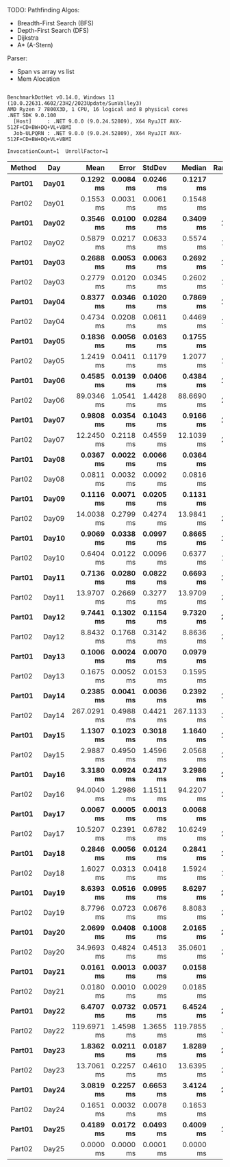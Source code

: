 TODO:
Pathfinding Algos:
- Breadth-First Search (BFS)
- Depth-First Search (DFS)
- Dijkstra
- A* (A-Stern)

Parser:
- Span vs array vs list
- Mem Alocation


```

BenchmarkDotNet v0.14.0, Windows 11 (10.0.22631.4602/23H2/2023Update/SunValley3)
AMD Ryzen 7 7800X3D, 1 CPU, 16 logical and 8 physical cores
.NET SDK 9.0.100
  [Host]     : .NET 9.0.0 (9.0.24.52809), X64 RyuJIT AVX-512F+CD+BW+DQ+VL+VBMI
  Job-ULPQRN : .NET 9.0.0 (9.0.24.52809), X64 RyuJIT AVX-512F+CD+BW+DQ+VL+VBMI

InvocationCount=1  UnrollFactor=1  

```
| Method | Day   | Mean        | Error     | StdDev    | Median      | Rank | Gen0       | Gen1       | Gen2      | Allocated    |
|------- |------ |------------:|----------:|----------:|------------:|-----:|-----------:|-----------:|----------:|-------------:|
| **Part01** | **Day01** |   **0.1292 ms** | **0.0084 ms** | **0.0246 ms** |   **0.1217 ms** |    **6** |          **-** |          **-** |         **-** |     **177000 B** |
| Part02 | Day01 |   0.1553 ms | 0.0031 ms | 0.0061 ms |   0.1548 ms |    7 |          - |          - |         - |     203024 B |
| **Part01** | **Day02** |   **0.3546 ms** | **0.0100 ms** | **0.0284 ms** |   **0.3409 ms** |   **12** |          **-** |          **-** |         **-** |     **382952 B** |
| Part02 | Day02 |   0.5879 ms | 0.0217 ms | 0.0633 ms |   0.5574 ms |   15 |          - |          - |         - |     414904 B |
| **Part01** | **Day03** |   **0.2688 ms** | **0.0053 ms** | **0.0063 ms** |   **0.2692 ms** |   **11** |          **-** |          **-** |         **-** |     **420288 B** |
| Part02 | Day03 |   0.2779 ms | 0.0120 ms | 0.0345 ms |   0.2602 ms |   11 |          - |          - |         - |     430496 B |
| **Part01** | **Day04** |   **0.8377 ms** | **0.0346 ms** | **0.1020 ms** |   **0.7869 ms** |   **16** |          **-** |          **-** |         **-** |     **117776 B** |
| Part02 | Day04 |   0.4734 ms | 0.0208 ms | 0.0611 ms |   0.4469 ms |   14 |          - |          - |         - |     117776 B |
| **Part01** | **Day05** |   **0.1836 ms** | **0.0056 ms** | **0.0163 ms** |   **0.1755 ms** |    **9** |          **-** |          **-** |         **-** |     **297432 B** |
| Part02 | Day05 |   1.2419 ms | 0.0411 ms | 0.1179 ms |   1.2077 ms |   18 |          - |          - |         - |     286600 B |
| **Part01** | **Day06** |   **0.4585 ms** | **0.0139 ms** | **0.0406 ms** |   **0.4384 ms** |   **14** |          **-** |          **-** |         **-** |     **357064 B** |
| Part02 | Day06 |  89.0346 ms | 1.0541 ms | 1.4428 ms |  88.6690 ms |   28 |          - |          - |         - |     808832 B |
| **Part01** | **Day07** |   **0.9808 ms** | **0.0354 ms** | **0.1043 ms** |   **0.9166 ms** |   **17** |          **-** |          **-** |         **-** |    **1657544 B** |
| Part02 | Day07 |  12.2450 ms | 0.2118 ms | 0.4559 ms |  12.1039 ms |   25 |          - |          - |         - |    4037096 B |
| **Part01** | **Day08** |   **0.0367 ms** | **0.0022 ms** | **0.0066 ms** |   **0.0364 ms** |    **4** |          **-** |          **-** |         **-** |      **24128 B** |
| Part02 | Day08 |   0.0811 ms | 0.0032 ms | 0.0092 ms |   0.0816 ms |    5 |          - |          - |         - |      42592 B |
| **Part01** | **Day09** |   **0.1116 ms** | **0.0071 ms** | **0.0205 ms** |   **0.1131 ms** |    **6** |          **-** |          **-** |         **-** |        **112 B** |
| Part02 | Day09 |  14.0038 ms | 0.2799 ms | 0.4274 ms |  13.9841 ms |   26 |          - |          - |         - |    1082848 B |
| **Part01** | **Day10** |   **0.9069 ms** | **0.0338 ms** | **0.0997 ms** |   **0.8665 ms** |   **17** |          **-** |          **-** |         **-** |     **487664 B** |
| Part02 | Day10 |   0.6404 ms | 0.0122 ms | 0.0096 ms |   0.6377 ms |   15 |          - |          - |         - |     394824 B |
| **Part01** | **Day11** |   **0.7136 ms** | **0.0280 ms** | **0.0822 ms** |   **0.6693 ms** |   **15** |          **-** |          **-** |         **-** |     **767032 B** |
| Part02 | Day11 |  13.9707 ms | 0.2669 ms | 0.3277 ms |  13.9709 ms |   26 |  1000.0000 |  1000.0000 | 1000.0000 |   18504008 B |
| **Part01** | **Day12** |   **9.7441 ms** | **0.1302 ms** | **0.1154 ms** |   **9.7320 ms** |   **24** |          **-** |          **-** |         **-** |    **1983552 B** |
| Part02 | Day12 |   8.8432 ms | 0.1768 ms | 0.3142 ms |   8.8636 ms |   23 |          - |          - |         - |    1983840 B |
| **Part01** | **Day13** |   **0.1006 ms** | **0.0024 ms** | **0.0070 ms** |   **0.0979 ms** |    **6** |          **-** |          **-** |         **-** |     **235400 B** |
| Part02 | Day13 |   0.1675 ms | 0.0052 ms | 0.0153 ms |   0.1595 ms |    8 |          - |          - |         - |     243248 B |
| **Part01** | **Day14** |   **0.2385 ms** | **0.0041 ms** | **0.0036 ms** |   **0.2392 ms** |   **10** |          **-** |          **-** |         **-** |     **305016 B** |
| Part02 | Day14 | 267.0291 ms | 0.4988 ms | 0.4421 ms | 267.1133 ms |   31 |          - |          - |         - |     305376 B |
| **Part01** | **Day15** |   **1.1307 ms** | **0.1023 ms** | **0.3018 ms** |   **1.1640 ms** |   **18** |          **-** |          **-** |         **-** |      **97792 B** |
| Part02 | Day15 |   2.9887 ms | 0.4950 ms | 1.4596 ms |   2.0568 ms |   21 |          - |          - |         - |     104504 B |
| **Part01** | **Day16** |   **3.3180 ms** | **0.0924 ms** | **0.2417 ms** |   **3.2986 ms** |   **21** |          **-** |          **-** |         **-** |    **3245016 B** |
| Part02 | Day16 |  94.0040 ms | 1.2986 ms | 1.1511 ms |  94.2207 ms |   29 | 25000.0000 | 24000.0000 | 2000.0000 | 1227578840 B |
| **Part01** | **Day17** |   **0.0067 ms** | **0.0005 ms** | **0.0013 ms** |   **0.0068 ms** |    **2** |          **-** |          **-** |         **-** |       **2448 B** |
| Part02 | Day17 |  10.5207 ms | 0.2391 ms | 0.6782 ms |  10.6249 ms |   24 |          - |          - |         - |    2729752 B |
| **Part01** | **Day18** |   **0.2846 ms** | **0.0056 ms** | **0.0124 ms** |   **0.2841 ms** |   **11** |          **-** |          **-** |         **-** |     **230992 B** |
| Part02 | Day18 |   1.6027 ms | 0.0313 ms | 0.0418 ms |   1.5924 ms |   19 |          - |          - |         - |     825752 B |
| **Part01** | **Day19** |   **8.6393 ms** | **0.0516 ms** | **0.0995 ms** |   **8.6297 ms** |   **23** |          **-** |          **-** |         **-** |   **26259264 B** |
| Part02 | Day19 |   8.7796 ms | 0.0723 ms | 0.0676 ms |   8.8083 ms |   23 |          - |          - |         - |   26246568 B |
| **Part01** | **Day20** |   **2.0699 ms** | **0.0408 ms** | **0.1008 ms** |   **2.0165 ms** |   **21** |          **-** |          **-** |         **-** |     **807936 B** |
| Part02 | Day20 |  34.9693 ms | 0.4824 ms | 0.4513 ms |  35.0601 ms |   27 |          - |          - |         - |     887512 B |
| **Part01** | **Day21** |   **0.0161 ms** | **0.0013 ms** | **0.0037 ms** |   **0.0158 ms** |    **3** |          **-** |          **-** |         **-** |      **13432 B** |
| Part02 | Day21 |   0.0180 ms | 0.0010 ms | 0.0029 ms |   0.0185 ms |    3 |          - |          - |         - |      12896 B |
| **Part01** | **Day22** |   **6.4707 ms** | **0.0732 ms** | **0.0571 ms** |   **6.4524 ms** |   **22** |          **-** |          **-** |         **-** |        **448 B** |
| Part02 | Day22 | 119.6971 ms | 1.4598 ms | 1.3655 ms | 119.7855 ms |   30 |          - |          - |         - |    3032504 B |
| **Part01** | **Day23** |   **1.8362 ms** | **0.0211 ms** | **0.0187 ms** |   **1.8289 ms** |   **20** |          **-** |          **-** |         **-** |    **3354544 B** |
| Part02 | Day23 |  13.7061 ms | 0.2257 ms | 0.4610 ms |  13.6395 ms |   26 |          - |          - |         - |   37361152 B |
| **Part01** | **Day24** |   **3.0819 ms** | **0.2257 ms** | **0.6653 ms** |   **3.4124 ms** |   **21** |          **-** |          **-** |         **-** |    **2725192 B** |
| Part02 | Day24 |   0.1651 ms | 0.0032 ms | 0.0078 ms |   0.1653 ms |    8 |          - |          - |         - |     264304 B |
| **Part01** | **Day25** |   **0.4189 ms** | **0.0172 ms** | **0.0493 ms** |   **0.4009 ms** |   **13** |          **-** |          **-** |         **-** |      **56112 B** |
| Part02 | Day25 |   0.0000 ms | 0.0000 ms | 0.0001 ms |   0.0000 ms |    1 |          - |          - |         - |         64 B |
